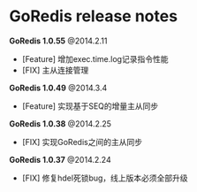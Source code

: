GoRedis release notes
=====================

**GoRedis 1.0.55** @2014.2.11

* [Feature] 增加exec.time.log记录指令性能
* [FIX] 主从连接管理

**GoRedis 1.0.49** @2014.3.4

* [Feature] 实现基于SEQ的增量主从同步

**GoRedis 1.0.38** @2014.2.25

* [FIX] 实现GoRedis之间的主从同步

**GoRedis 1.0.37** @2014.2.24 

* [FIX] 修复hdel死锁bug，线上版本必须全部升级

